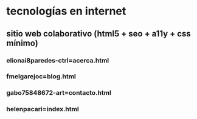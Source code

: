 # tecnologías en internet
## sitio web colaborativo (html5 + seo + a11y + css mínimo)
### elionai8paredes-ctrl=acerca.html
### fmelgarejoc=blog.html
### gabo75848672-art=contacto.html
### helenpacari=index.html
